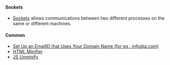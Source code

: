 #### Sockets

- [Sockets](https://www.tutorialspoint.com/unix_sockets/what_is_socket.htm) allows communications between two different processes on the same or different machines.

#### Common

- [Set Up an EmailID that Uses Your Domain Name (for eg : info@a.com)](https://problogger.com/how-to-set-up-an-email-account-that-uses-your-domain-name/)
- [HTML Minifier](https://www.willpeavy.com/minifier/)
- [JS Unminify](https://unminify.com/)